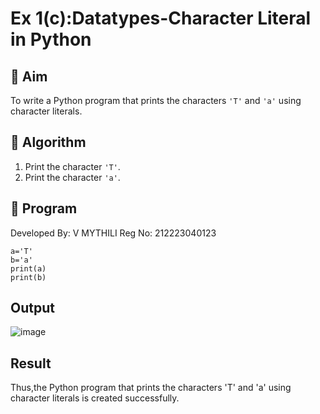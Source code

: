 # Ex 1(c):Datatypes-Character Literal in Python

## 🎯 Aim
To write a Python program that prints the characters `'T'` and `'a'` using character literals.

## 🧠 Algorithm
1. Print the character `'T'`.
2. Print the character `'a'`.

## 🧾 Program
Developed By: V MYTHILI
Reg No: 212223040123
```
a='T'
b='a'
print(a)
print(b)
```

## Output

![image](https://github.com/user-attachments/assets/12f7ca5d-ecdc-4e76-afd0-bb437ba413e9)



## Result
Thus,the Python program that prints the characters 'T' and 'a' using character literals is created successfully.
